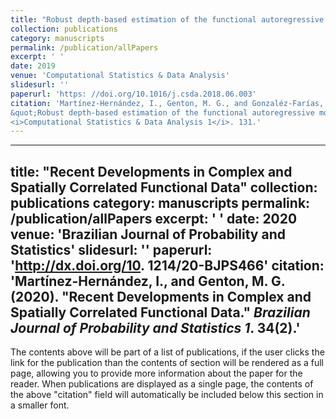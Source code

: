 ```yaml
---
title: "Robust depth-based estimation of the functional autoregressive model"
collection: publications
category: manuscripts
permalink: /publication/allPapers
excerpt: ' '
date: 2019
venue: 'Computational Statistics & Data Analysis'
slidesurl: ''
paperurl: 'https: //doi.org/10.1016/j.csda.2018.06.003'
citation: 'Martínez-Hernández, I., Genton, M. G., and Gonzaléz-Farías, G. (2019). 
&quot;Robust depth-based estimation of the functional autoregressive model.&quot; 
<i>Computational Statistics & Data Analysis 1</i>. 131.'
---
```


---
title: "Recent Developments in Complex and Spatially Correlated Functional Data"
collection: publications
category: manuscripts
permalink: /publication/allPapers
excerpt: ' '
date: 2020
venue: 'Brazilian Journal of Probability and Statistics'
slidesurl: ''
paperurl: 'http://dx.doi.org/10. 1214/20-BJPS466'
citation: 'Martínez-Hernández, I., and Genton, M. G. (2020). 
&quot;Recent Developments in Complex and Spatially Correlated Functional Data.&quot; 
<i>Brazilian Journal of Probability and Statistics 1</i>. 34(2).'
---




The contents above will be part of a list of publications, if the user clicks the link for the publication than the contents of section will be rendered as a full page, allowing you to provide more information about the paper for the reader. When publications are displayed as a single page, the contents of the above "citation" field will automatically be included below this section in a smaller font.